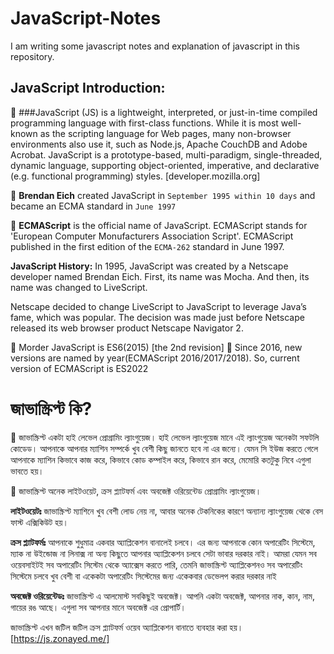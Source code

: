 # JavaScript-Notes
I am writing some javascript notes and explanation of javascript in this repository.


## JavaScript Introduction: 

🚀 ###JavaScript (JS) is a lightweight, interpreted, or just-in-time compiled programming language with first-class functions. While it is most well-known as the scripting language for Web pages, many non-browser environments also use it, such as Node.js, Apache CouchDB and Adobe Acrobat. JavaScript is a prototype-based, multi-paradigm, single-threaded, dynamic language, supporting object-oriented, imperative, and declarative (e.g. functional programming) styles. [developer.mozilla.org]

🚀 **Brendan Eich** created JavaScript in `September 1995 within 10 days` and became an ECMA standard in `June 1997`

🚀 **ECMAScript** is the official name of JavaScript. ECMAScript stands for 'European Computer Monufacturers Association Script'. ECMAScript published in the first edition of the `ECMA-262` standard in June 1997.

**JavaScript History:**
In 1995, JavaScript was created by a Netscape developer named Brendan Eich. First, its name was Mocha. And then, its name was changed to LiveScript.

Netscape decided to change LiveScript to JavaScript to leverage Java’s fame, which was popular. The decision was made just before Netscape released its web browser product Netscape Navigator 2.

🚀 Morder JavaScript is ES6(2015) [the 2nd revision]
🚀 Since 2016, new versions are named by year(ECMAScript 2016/2017/2018). So, current version of ECMAScript is ES2022

# জাভাস্ক্রিপ্ট কি?
🚀 জাভাস্ক্রিপ্ট একটা হাই লেভেল প্রোগ্রামিং ল্যাংগুয়েজ। হাই লেভেল ল্যাংগুয়েজ মানে এই ল্যাংগুয়েজ অনেকটা সফটলি কোডেড। আপনাকে আপনার ম্যাশিন সম্পর্কে খুব বেশী কিছু জানতে হবে না এর জন্যে। যেমন সি ইউজ করতে গেলে আপনাকে ম্যাশিন কিভাবে কাজ করে, কিভাবে কোড কম্পাইল করে, কিভাবে রান করে, মেমোরি কতটুকু নিবে এগুলা ভাবতে হয়।

🚀 জাভাস্ক্রিপ্ট অনেক লাইটওয়েট, ক্রস প্ল্যাটফর্ম এবং অবজেক্ট ওরিয়েন্টেড প্রোগ্রামিং ল্যাংগুয়েজ।

**লাইটওয়েটঃ** জাভাস্ক্রিপ্ট ম্যাশিনে খুব বেশী লোড নেয় না, আবার অনেক টেকনিকের কারণে অন্যান্য ল্যাংগুয়েজ থেকে বেস ফাস্ট এক্সিকিউট হয়।

**ক্রস প্ল্যাটফর্মঃ** আপনাকে শুধুমাত্র একবার অ্যাপ্লিকেশন বানালেই চলবে। এর জন্য আপনাকে কোন অপারেটিং সিস্টেমে, ম্যাক না উইন্ডোজ না লিনাক্স না অন্য কিছুতে আপনার অ্যাপ্লিকেশন চলবে সেটা ভাবার দরকার নাই। আমরা যেমন সব ওয়েবসাইটই সব অপারেটিং সিস্টেম থেকে অ্যাক্সেস করতে পারি, তেমনি জাভাস্ক্রিপ্ট অ্যাপ্লিকেশনও সব অপারেটিং সিস্টেমে চলবে খুব বেশী বা একেকটা অপারেটিং সিস্টেমের জন্য একেকবার ডেভেলপ করার দরকার নাই

**অবজেক্ট ওরিয়েন্টেডঃ** জাভাস্ক্রিপ্ট এ আলমোস্ট সবকিছুই অবজেক্ট। আপনি একটা অবজেক্ট, আপনার নাক, কান, নাম, গায়ের রঙ আছে। এগুলা সব আপনার মানে অবজেক্ট এর প্রোপার্টি।

জাভাস্ক্রিপ্ট এখন জটিল জটিল ক্রস প্ল্যাটফর্ম ওয়েব অ্যাপ্লিকেশন বানাতে ব্যবহার করা হয়। [https://js.zonayed.me/]
